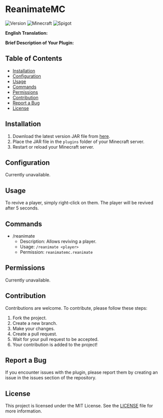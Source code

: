 # ReanimateMC

![Version](https://img.shields.io/badge/version-Alpha_1.0.2-red.svg)
![Minecraft](https://img.shields.io/badge/Minecraft-1.20.1-blue.svg)
![Spigot](https://img.shields.io/badge/Spigot-1.20.1-orange.svg)

**English Translation:**

**Brief Description of Your Plugin:**

## Table of Contents

- [Installation](#installation)
- [Configuration](#configuration)
- [Usage](#usage)
- [Commands](#commands)
- [Permissions](#permissions)
- [Contribution](#contribution)
- [Report a Bug](#report-a-bug)
- [License](#license)

## Installation

1. Download the latest version JAR file from [here](link_to_your_plugin.jar).
2. Place the JAR file in the `plugins` folder of your Minecraft server.
3. Restart or reload your Minecraft server.

## Configuration

Currently unavailable.
## Usage

To revive a player, simply right-click on them. The player will be revived after 5 seconds.
## Commands

- /reanimate
    - Description: Allows reviving a player.
    - Usage: `/reanimate <player>`
    - Permission: `reanimatemc.reanimate`

## Permissions

Currently unavailable.

## Contribution

Contributions are welcome. To contribute, please follow these steps:

1. Fork the project.
2. Create a new branch.
3. Make your changes.
4. Create a pull request.
5. Wait for your pull request to be accepted.
6. Your contribution is added to the project!

## Report a Bug

If you encounter issues with the plugin, please report them by creating an issue in the issues section of the repository.

## License

This project is licensed under the MIT License. See the [LICENSE](LICENSE) file for more information.
